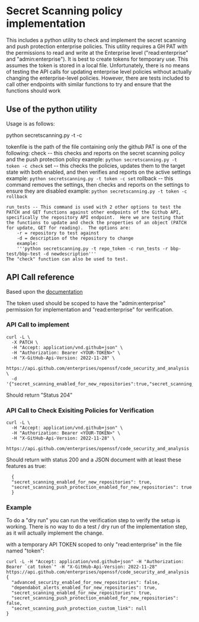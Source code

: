 # Secret Scanning policy implementation #


This includes a python utility to check and implement the secret scanning and push protection enterprise policies.  This utility requires a GH PAT with the permissions to read and write at the Enterprise level ("read:enterprise" and "admin:enterprise").  It is best to create tokens for temporary use.  This assumes the token is stored in a local file.  Unfortunately, there is no means of testing the API calls for updating enterprise level policies without actually changing the enterprise-level policies.  However, there are tests included to call other endpoints with similar functions to try and ensure that the functions should work

## Use of the python utility

Usage is as follows:

python secretscanning.py -t <tokenfile> -c <command>

tokenfile is the path of the file containing only the github PAT
<command> is one of the following: 
	check -- this checks and reports on the secret scanning policy and the push protection policy
		example: `python secretscanning.py -t token -c check`
	set -- this checks the policies, updates them to the target state with both enabled, and then verifies and reports on the active settings
		example: `python secretscanning.py -t token -c set`
	rollback -- this command removes the settings, then checks and reports on the settings to ensure they are disabled
		example: `python secretscanning.py -t token -c rollback`
		
	run_tests -- This command is used with 2 other options to test the PATCH and GET functions against other endpoints of the Github API, specifically the repository API endpoint.  Here we are testing that the functions to update and check the properties of an object (PATCH for update, GET for reading).  The options are:
		-r = repository to test against
		-d = description of the repository to change
		example: 
		'''python secretscanning.py -t repo_token -c run_tests -r bbp-test/bbp-test -d newdescription'''
	The "check" function can also be used to test.


## API Call reference

Based upon the [documentation](https://docs.github.com/en/enterprise-cloud@latest/rest/enterprise-admin/code-security-and-analysis?apiVersion=2022-11-28#update-code-security-and-analysis-features-for-an-enterprise)

The token used should be scoped to have the "admin:enterprise" permission for implementation and "read:enterprise" for verification.

### API Call to implement ###
```
curl -L \
  -X PATCH \
  -H "Accept: application/vnd.github+json" \
  -H "Authorization: Bearer <YOUR-TOKEN>" \
  -H "X-GitHub-Api-Version: 2022-11-28" \
  https://api.github.com/enterprises/openssf/code_security_and_analysis \
  -d '{"secret_scanning_enabled_for_new_repositories":true,"secret_scanning_push_protection_enabled_for_new_repositories":true}'
```
Should return "Status 204"


### API Call to Check Exisiting Policies for Verification ##
```
curl -L \
  -H "Accept: application/vnd.github+json" \
  -H "Authorization: Bearer <YOUR-TOKEN>" \
  -H "X-GitHub-Api-Version: 2022-11-28" \
  https://api.github.com/enterprises/openssf/code_security_and_analysis
```

Should return with status 200 and a JSON document with at least these features as true:
```
  {
  "secret_scanning_enabled_for_new_repositories": true,
  "secret_scanning_push_protection_enabled_for_new_repositories": true
  }
```

### Example

To do a "dry run" you can run the verification step to verify the setup is working.  There is no way to do a test / dry run of the implementation step, as it will actually implement the change.


with a temporary API TOKEN scoped to only "read:enterprise" in the file named "token":
```
curl -L -H "Accept: application/vnd.github+json" -H "Authorization: Bearer `cat token`" -H "X-GitHub-Api-Version: 2022-11-28" https://api.github.com/enterprises/openssf/code_security_and_analysis
{
  "advanced_security_enabled_for_new_repositories": false,
  "dependabot_alerts_enabled_for_new_repositories": true,
  "secret_scanning_enabled_for_new_repositories": true,
  "secret_scanning_push_protection_enabled_for_new_repositories": false,
  "secret_scanning_push_protection_custom_link": null
}
```


